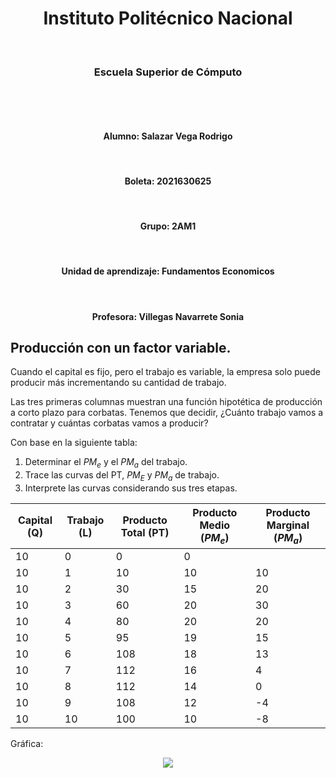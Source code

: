 

<center><h1>Instituto Politécnico Nacional</h1></center><br>
<center><h3>Escuela Superior de Cómputo</h3></center>
<br>


<br><center><h4>Alumno: Salazar Vega Rodrigo</h4></center>
<br><center><h4>Boleta: 2021630625</h4></center>
<br><center><h4>Grupo: 2AM1 </h4></center>
<br><center><h4>Unidad de aprendizaje: Fundamentos Economicos</h4></center>
<br><center><h4>Profesora: Villegas Navarrete Sonia</h4></center>








## Producción con un factor variable.

Cuando el capital es fijo, pero el trabajo es variable, la empresa solo puede producir más incrementando su cantidad de trabajo.

Las tres primeras columnas muestran una función hipotética de producción a corto plazo para corbatas. Tenemos que decidir, ¿Cuánto trabajo vamos a contratar y cuántas corbatas vamos a producir?

Con base en la siguiente tabla:
1. Determinar el $PM_{e}$ y el $PM_{a}$ del trabajo.
2. Trace las curvas del PT, $PM_{E}$ y $PM_{a}$ de trabajo.
3. Interprete las curvas considerando sus tres etapas.

|Capital (Q)|Trabajo (L)| Producto Total (PT)|Producto Medio  $(PM_e)$|Producto Marginal   $(PM_a)$|
|--|--|--|--|--|
|10|0|0|0||
|10|1|10|10|10|
|10|2|30|15|20|
|10|3|60|20|30|
|10|4|80|20|20|
|10|5|95|19|15|
|10|6|108|18|13|
|10|7|112|16|4|
|10|8|112|14|0|
|10|9|108|12|-4|
|10|10|100|10|-8|

Gráfica:
<div align='center'><img src='C:\Users\hp\Documents\apuntes\Rod\Imagen1.jpg'></div>
